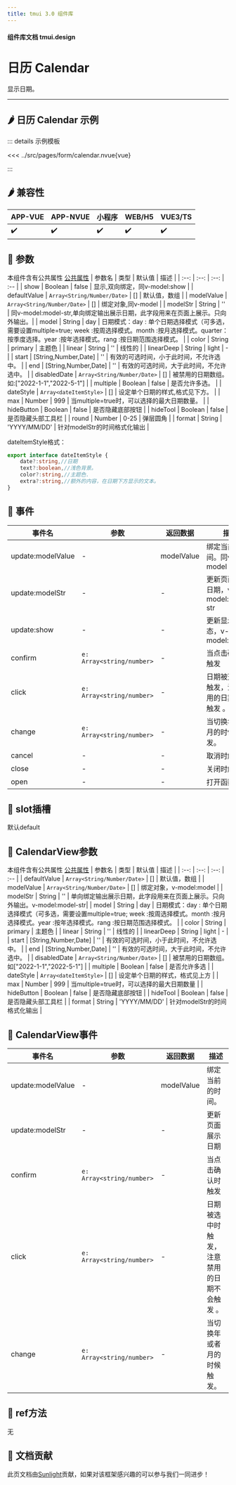 ```yaml
---
title: tmui 3.0 组件库
---
```


<script setup>
import webview from '../components/mobileWebview.vue'
</script>

#### 组件库文档 tmui.design

# 日历 Calendar
显示日期。

---

## :hot_pepper: 日历 Calendar 示例

<webview url="https://tmui.design/h5/#/pages/form/calendar"></webview>

::: details 示例模板

<<< ../src/pages/form/calendar.nvue{vue}

:::

## :hot_pepper: 兼容性

| APP-VUE | APP-NVUE | 小程序 | WEB/H5 | VUE3/TS |
| --- | --- | --- | --- | --- |
| :heavy_check_mark: | :heavy_check_mark: | :heavy_check_mark: | :heavy_check_mark: | :heavy_check_mark: |

## :seedling: 参数
本组件含有公共属性 [公共属性](/doc/spec/组件公共样式.md)
| 参数名 | 类型 | 默认值 | 描述 |
| :--: | :--: | :--: | :-- |
| show | Boolean | false | 显示,双向绑定，同v-model:show |
| defaultValue | `Array<String/Number/Date>` | [] | 默认值，数组 |
| modelValue | `Array<String/Number/Date>` | [] | 绑定对象,同v-model |
| modelStr | String | '' | 同v-model:model-str,单向绑定输出展示日期，此字段用来在页面上展示。只向外输出。|
| model | String | day | 日期模式：day : 单个日期选择模式（可多选，需要设置multiple=true; week :按周选择模式。month :按月选择模式。quarter：按季度选择。year :按年选择模式。rang :按日期范围选择模式。  |
| color | String | primary | 主题色 |
| linear | String | '' | 线性的 |
| linearDeep | String | light | - |
| start | [String,Number,Date] | '' | 有效的可选时间，小于此时间，不允许选中。 |
| end | [String,Number,Date] | '' | 有效的可选时间，大于此时间，不允许选中。 |
| disabledDate | `Array<String/Number/Date>` | [] | 被禁用的日期数组。如:["2022-1-1","2022-5-1"] |
| multiple | Boolean | false | 是否允许多选。 |
| dateStyle | `Array<dateItemStyle>` | [] | 设定单个日期的样式,格式见下方。 |
| max | Number | 999 | 当multiple=true时，可以选择的最大日期数量。 | 
| hideButton<Badge type="danger" text="v3.0.78+" vertical="middle" /> | Boolean | false | 是否隐藏底部按钮 | 
| hideTool<Badge type="danger" text="v3.0.78+" vertical="middle" />  | Boolean | false | 是否隐藏头部工具栏 | 
| round<Badge type="danger" text="v3.0.78+" vertical="middle" />  | Number | 0-25 | 弹层圆角 | 
| format<Badge type="danger" text="v3.1.0+" vertical="middle" />  | String | 'YYYY/MM/DD' | 针对modelStr的时间格式化输出 | 

dateItemStyle格式：
```ts
export interface dateItemStyle {
    date?:string,//日期
    text?:boolean,//浅色背景。
    color?:string,//主题色.
    extra?:string,//额外的内容，在日期下方显示的文本。
}
```

## :rose: 事件
| 事件名 | 参数 | 返回数据 | 描述 |
| --- | --- | --- | --- |
| update:modelValue | - | modelValue | 绑定当前的时间。同v-model |
| update:modelStr | - | - | 更新页面展示日期，v-model:model-str |
| update:show | - | - | 更新显示状态，v-model:show |
| confirm | `e: Array<string/number>` | - | 当点击确认时触发 |
| click | `e: Array<string/number>` | - | 日期被选中时触发，注意禁用的日期不会触发 。 |
| change | `e: Array<string/number>` | - | 当切换年或者月的时候触发。 |
| cancel | - | - | 取消时触发 |
| close | - | - | 关闭时触发 |
| open | - | - | 打开函数 |

## :corn: slot插槽
默认default

## :seedling: CalendarView参数
本组件含有公共属性 [公共属性](/doc/spec/组件公共样式.md)
| 参数名 | 类型 | 默认值 | 描述 |
| :--: | :--: | :--: | :-- |
| defaultValue | `Array<String/Number/Date>` | [] | 默认值，数组 |
| modelValue | `Array<String/Number/Date>` | [] | 绑定对象，v-model:model |
| modelStr | String | '' | 单向绑定输出展示日期，此字段用来在页面上展示。只向外输出。v-model:model-str|
| model | String | day | 日期模式：day : 单个日期选择模式（可多选，需要设置multiple=true; week :按周选择模式。month :按月选择模式。year :按年选择模式。rang :按日期范围选择模式。  |
| color | String | primary | 主题色 |
| linear | String | '' | 线性的 |
| linearDeep | String | light | - |
| start | [String,Number,Date] | '' | 有效的可选时间，小于此时间，不允许选中。 |
| end | [String,Number,Date] | '' | 有效的可选时间，大于此时间，不允许选中。 |
| disabledDate | `Array<String/Number/Date>` | [] | 被禁用的日期数组。如["2022-1-1","2022-5-1"] |
| multiple | Boolean | false | 是否允许多选 |
| dateStyle | `Array<dateItemStyle>` | [] | 设定单个日期的样式，格式见上方 |
| max | Number | 999 | 当multiple=true时，可以选择的最大日期数量 |
| hideButton<Badge type="danger" text="v3.0.78+" vertical="middle" />  | Boolean | false | 是否隐藏底部按钮 | 
| hideTool<Badge type="danger" text="v3.0.78+" vertical="middle" />  | Boolean | false | 是否隐藏头部工具栏 | 
| format<Badge type="danger" text="v3.1.0+" vertical="middle" />  | String | 'YYYY/MM/DD' | 针对modelStr的时间格式化输出 | 

## :rose: CalendarView事件
| 事件名 | 参数 | 返回数据 | 描述 |
| --- | --- | --- | --- |
| update:modelValue | - | modelValue | 绑定当前的时间。 |
| update:modelStr | - | - | 更新页面展示日期 |
| confirm | `e: Array<string/number>` | - | 当点击确认时触发 |
| click | `e: Array<string/number>` | - | 日期被选中时触发，注意禁用的日期不会触发 。 |
| change | `e: Array<string/number>` | - | 当切换年或者月的时候触发。 |


## :green_salad: ref方法
无

## :couplekiss: 文档贡献
此页文档由[Sunlight](https://gitee.com/rzg)贡献，如果对该框架感兴趣的可以参与我们一同进步！
